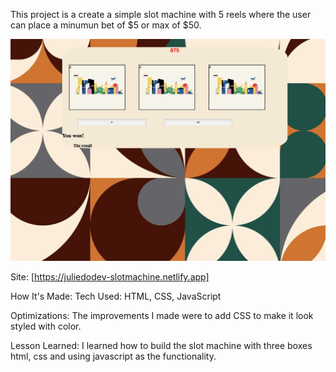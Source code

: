 This project is a create a simple slot machine with 5 reels where the user can place a minumun bet of $5 or max of $50.

<img src="slotmachine.png">

Site: [https://juliedodev-slotmachine.netlify.app]

How It's Made:
Tech Used: HTML, CSS, JavaScript

Optimizations:
The improvements I made were to add CSS to make it look styled with color.

Lesson Learned:
I learned how to build the slot machine with three boxes html, css and using javascript as the functionality.
